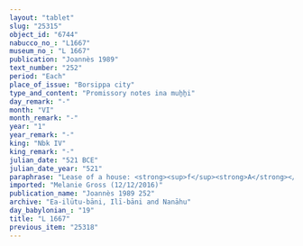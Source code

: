```yaml
---
layout: "tablet"
slug: "25315"
object_id: "6744"
nabucco_no_: "L1667"
museum_no_: "L 1667"
publication: "Joannès 1989"
text_number: "252"
period: "Each"
place_of_issue: "Borsippa city"
type_and_content: "Promissory notes ina muẖẖi"
day_remark: "-"
month: "VI"
month_remark: "-"
year: "1"
year_remark: "-"
king: "Nbk IV"
king_remark: "-"
julian_date: "521 BCE"
julian_date_year: "521"
paraphrase: "Lease of a house: <strong><sup>f</sup><strong>A</strong></strong> rents out to <strong>B</strong> a house adjoining the house of <strong>C</strong> for 3 &frac12; shekels of silver rent (<em>idū</em>) per year which will be paid on a monthly basis. <strong>B</strong> will give the daily (gift) of Enlil, <em>kīnayātu</em>-gifts and a date palm product (<em>&scaron;ugarr&ucirc;</em>). <strong>B</strong> is responsible for performing maintenance work (<em>batqu ṣabātu</em>) and the renewing of the roof (<em>ūru &scaron;an&ucirc;</em>) within 3 years. The one who violates (<em>nabalkutu</em>) the agreement will pay a compensation (<em>t&acirc;ru </em>D-stem) of 5 shekels of silver. 2 witnesses (including Mu&scaron;ēzib-Bēl/Zēr-Bābili//(Ea-)ilūtu-bāni) and the scribe. The house is at the disposal (<em>ina pāni</em>) of <strong>B</strong> from the 1<sup>st</sup> of Ta&scaron;rīt (VII) onwards.<br /> &nbsp;<br /> <strong><sup>f</sup></strong><strong>A</strong> = <sup>f</sup>Amat-Sutīti/Iddināya//Rab-As&ecirc;; <strong>B</strong> = Nidintu/&Scaron;ulāya//[&hellip;]; <strong>C</strong> = [&hellip;]-ahhē-iddin/Bēl-lē&rsquo;i; Scribe = Mu&scaron;ēzib/Ṣillāya//&Scaron;ang&ucirc;-I&scaron;tar<br /> &nbsp;"
imported: "Melanie Gross (12/12/2016)"
publication_name: "Joannès 1989 252"
archive: "Ea-ilūtu-bāni, Ilī-bāni and Nanāhu"
day_babylonian_: "19"
title: "L 1667"
previous_item: "25318"
---
```

